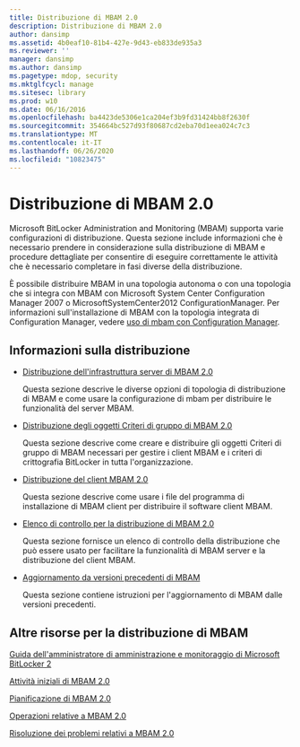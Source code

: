 ```yaml
---
title: Distribuzione di MBAM 2.0
description: Distribuzione di MBAM 2.0
author: dansimp
ms.assetid: 4b0eaf10-81b4-427e-9d43-eb833de935a3
ms.reviewer: ''
manager: dansimp
ms.author: dansimp
ms.pagetype: mdop, security
ms.mktglfcycl: manage
ms.sitesec: library
ms.prod: w10
ms.date: 06/16/2016
ms.openlocfilehash: ba4423de5306e1ca204ef3b9fd31424bb8f2630f
ms.sourcegitcommit: 354664bc527d93f80687cd2eba70d1eea024c7c3
ms.translationtype: MT
ms.contentlocale: it-IT
ms.lasthandoff: 06/26/2020
ms.locfileid: "10823475"
---
```

# Distribuzione di MBAM 2.0


Microsoft BitLocker Administration and Monitoring (MBAM) supporta varie configurazioni di distribuzione. Questa sezione include informazioni che è necessario prendere in considerazione sulla distribuzione di MBAM e procedure dettagliate per consentire di eseguire correttamente le attività che è necessario completare in fasi diverse della distribuzione.

È possibile distribuire MBAM in una topologia autonoma o con una topologia che si integra con MBAM con Microsoft System Center Configuration Manager 2007 o MicrosoftSystemCenter2012 ConfigurationManager. Per informazioni sull'installazione di MBAM con la topologia integrata di Configuration Manager, vedere [uso di mbam con Configuration Manager](using-mbam-with-configuration-manager.md).

## Informazioni sulla distribuzione


-   [Distribuzione dell'infrastruttura server di MBAM 2.0](deploying-the-mbam-20-server-infrastructure-mbam-2.md)

    Questa sezione descrive le diverse opzioni di topologia di distribuzione di MBAM e come usare la configurazione di mbam per distribuire le funzionalità del server MBAM.

-   [Distribuzione degli oggetti Criteri di gruppo di MBAM 2.0](deploying-mbam-20-group-policy-objects-mbam-2.md)

    Questa sezione descrive come creare e distribuire gli oggetti Criteri di gruppo di MBAM necessari per gestire i client MBAM e i criteri di crittografia BitLocker in tutta l'organizzazione.

-   [Distribuzione del client MBAM 2.0](deploying-the-mbam-20-client-mbam-2.md)

    Questa sezione descrive come usare i file del programma di installazione di MBAM client per distribuire il software client MBAM.

-   [Elenco di controllo per la distribuzione di MBAM 2.0](mbam-20-deployment-checklist-mbam-2.md)

    Questa sezione fornisce un elenco di controllo della distribuzione che può essere usato per facilitare la funzionalità di MBAM server e la distribuzione del client MBAM.

-   [Aggiornamento da versioni precedenti di MBAM](upgrading-from-previous-versions-of-mbam.md)

    Questa sezione contiene istruzioni per l'aggiornamento di MBAM dalle versioni precedenti.

## Altre risorse per la distribuzione di MBAM


[Guida dell'amministratore di amministrazione e monitoraggio di Microsoft BitLocker 2](index.md)

[Attività iniziali di MBAM 2.0](getting-started-with-mbam-20-mbam-2.md)

[Pianificazione di MBAM 2.0](planning-for-mbam-20-mbam-2.md)

[Operazioni relative a MBAM 2.0](operations-for-mbam-20-mbam-2.md)

[Risoluzione dei problemi relativi a MBAM 2.0](troubleshooting-mbam-20-mbam-2.md)

 

 





